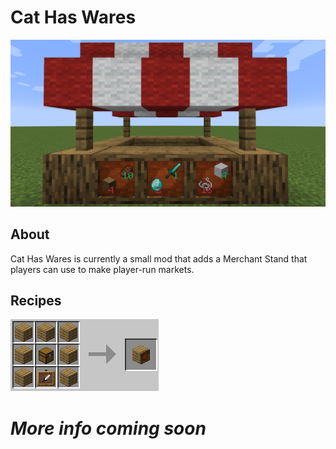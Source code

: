 # Cat Has Wares

<!-- ![Merchant Stands](https://gitlab.com/rorazoro/cat-has-wares/-/blob/master/images/merchantstands1.png) -->
![Merchant Stands](images/merchantstands1.png)


## About
Cat Has Wares is currently a small mod that adds a Merchant Stand that players can use to make player-run markets.

## Recipes
<!-- ![Recipe 1](https://gitlab.com/rorazoro/cat-has-wares/-/blob/master/images/recipe1.png) -->
![Recipe 1](images/recipe1.png)

# *More info coming soon*